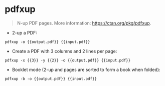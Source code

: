 # pdfxup

> N-up PDF pages.
> More information: <https://ctan.org/pkg/pdfxup>.

- 2-up a PDF:

`pdfxup -o {{output.pdf}} {{input.pdf}}`

- Create a PDF with 3 columns and 2 lines per page:

`pdfxup -x {{3}} -y {{2}} -o {{output.pdf}} {{input.pdf}}`

- Booklet mode (2-up and pages are sorted to form a book when folded):

`pdfxup -b -o {{output.pdf}} {{input.pdf}}`
